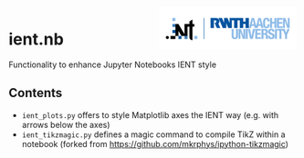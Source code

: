<img align="right" src="figures/rwth_ient_logo@2x.png" alt="Logo Institut für Nachrichtentechnik | RWTH Aachen University" width="240px">

# ient.nb
Functionality to enhance Jupyter Notebooks IENT style

## Contents

* `ient_plots.py` offers to style Matplotlib axes the IENT way (e.g. with arrows below the axes)
* `ient_tikzmagic.py` defines a magic command to compile TikZ within a notebook (forked from https://github.com/mkrphys/ipython-tikzmagic)